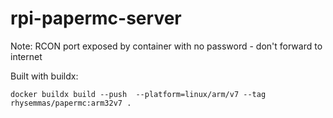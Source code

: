 # rpi-papermc-server

Note: RCON port exposed by container with no password - don't forward to internet

Built with buildx:

`docker buildx build --push  --platform=linux/arm/v7 --tag rhysemmas/papermc:arm32v7 .`
